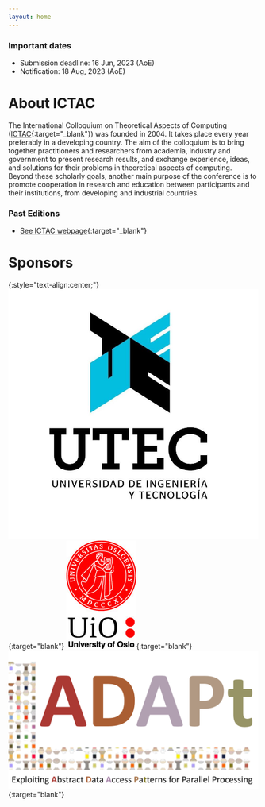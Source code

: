 ```yaml
---
layout: home
---
```

<!--
# Welcome to ICTAC 2023!

The 20th International Colloquium on Theoretical Aspects of Computing will
take place in Lima - Peru, on 04-08 December 2023. ICTAC 2023 will be
hosted by UTEC, Lima - Peru.
 -->

### Important dates

 - Submission deadline: 16 Jun, 2023 (AoE)
 - Notification: 18 Aug, 2023 (AoE)


# About ICTAC

The International Colloquium on Theoretical Aspects of Computing ([ICTAC](https://ictac.isp.uni-luebeck.de/about){:target="_blank"}) was founded in 2004. It takes place every year preferably in a developing country. The aim of the colloquium is to bring together practitioners and researchers from academia, industry and government to present research results, and exchange experience, ideas, and solutions for their problems in theoretical aspects of computing. Beyond these scholarly goals, another main purpose of the conference is to promote cooperation in research and education between participants and their institutions, from developing and industrial countries.


### Past Editions

- [See ICTAC webpage](https://ictac.isp.uni-luebeck.de/previous-events){:target="_blank"}



# Sponsors

{:style="text-align:center;"}
[![logo](assets/img/logo-utec.jpg "logo")](https://utec.edu.pe/en){:target="blank"}
[![logo](assets/img/logo-uio.jpg "logo")](https://www.uio.no/english/){:target="blank"}
[![logo](assets/img/logo-adapt-transp.png "logo")](https://www.mn.uio.no/ifi/english/research/projects/adapt/){:target="blank"}

<script async src="https://platform.twitter.com/widgets.js" charset="utf-8"></script>

